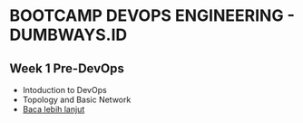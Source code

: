 # BOOTCAMP DEVOPS ENGINEERING - DUMBWAYS.ID
## Week 1 Pre-DevOps
- Intoduction to DevOps
- Topology and Basic Network
- [Baca lebih lanjut](week-1/README.md)